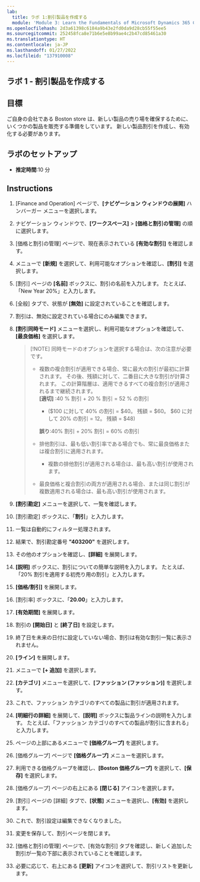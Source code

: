 ```yaml
---
lab:
  title: ラボ 1:割引製品を作成する
  module: 'Module 3: Learn the Fundamentals of Microsoft Dynamics 365 Commerce'
ms.openlocfilehash: 2d3a61398c6184a9b43e2fd0da9d28cb55f55ee5
ms.sourcegitcommit: 252458fca8e71b6e5e8b99ae4c2b47cd85461a30
ms.translationtype: HT
ms.contentlocale: ja-JP
ms.lasthandoff: 01/27/2022
ms.locfileid: "137910008"
---
```

## <a name="lab-1---create-a-discount-product"></a>ラボ 1 - 割引製品を作成する

## <a name="objectives"></a>目標

ご自身の会社である Boston store は、新しい製品の売り場を確保するために、いくつかの製品を販売する準備をしています。 新しい製品割引を作成し、有効化する必要があります。

## <a name="lab-setup"></a>ラボのセットアップ

   - **推定時間**:10 分

## <a name="instructions"></a>Instructions

1. [Finance and Operation] ページで、**[ナビゲーション ウィンドウの展開]** ハンバーガー メニューを選択します。

1. ナビゲーション ウィンドウで、**[ワークスペース]**  >  **[価格と割引の管理]** の順に選択します。

1. [価格と割引の管理] ページで、現在表示されている **[有効な割引]** を確認します。

1. メニューで **[新規]** を選択して、利用可能なオプションを確認し、**[割引]** を選択します。

1. [割引] ページの **[名前]** ボックスに、割引の名前を入力します。 たとえば、「New Year 20%」と入力します。

1. [全般] タブで、状態が **[無効]** に設定されていることを確認します。

1. 割引は、無効に設定されている場合にのみ編集できます。

1. **[割引同時モード]** メニューを選択し、利用可能なオプションを確認して、**[最良価格]** を選択します。

    >[!NOTE] 同時モードのオプションを選択する場合は、次の注意が必要です。
    >
    >  - 複数の複合割引が適用できる場合、常に最大の割引が最初に計算されます。  その後、残額に対して、二番目に大きな割引が計算されます。  この計算階層は、適用できるすべての複合割引が適用されるまで継続されます。  
    >    **[適切]** :40 % 割引 + 20 % 割引 = 52 % の割引  
    >      - ($100 に対して 40% の割引 = $40。 残額 = $60。  $60 に対して 20% の割引 = 12。 残額 = $48)  
    >
    >    **誤り**:40% 割引 + 20% 割引 = 60% の割引
    >
    >  - 排他割引は、最も低い割引率である場合でも、常に最良価格または複合割引に適用されます。
    >    - 複数の排他割引が適用される場合は、最も高い割引が使用されます。
    >  - 最良価格と複合割引の両方が適用される場合、または同じ割引が複数適用される場合は、最も高い割引が使用されます。

1. **[割引勘定]** メニューを選択して、一覧を確認します。

1. [割引勘定] ボックスに、「**割引**」と入力します。

1. 一覧は自動的にフィルター処理されます。

1. 結果で、割引勘定番号 **"403200"** を選択します。

1. その他のオプションを確認し、**[詳細]** を展開します。

1. **[説明]** ボックスに、割引についての簡単な説明を入力します。 たとえば、「20% 割引を適用する初売り用の割引」と入力します。

1. **[価格/割引]** を展開します。

1. [割引率] ボックスに、「**20.00**」と入力します。

1. **[有効期間]** を展開します。

1. 割引の **[開始日]** と **[終了日]** を設定します。

1. 終了日を未来の日付に設定していない場合、割引は有効な割引一覧に表示されません。

1. **[ライン]** を展開します。

1. メニューで **[+ 追加]** を選択します。

1. **[カテゴリ]** メニューを選択して、**[ファッション (ファッション)]** を選択します。

1. これで、ファッション カテゴリのすべての製品に割引が適用されます。

1. **[明細行の詳細]** を展開して、**[説明]** ボックスに製品ラインの説明を入力します。 たとえば、「ファッション カテゴリのすべての製品が割引に含まれる」と入力します。

1. ページの上部にあるメニューで **[価格グループ]** を選択します。

1. [価格グループ] ページで **[価格グループ]** メニューを選択します。

1. 利用できる価格グループを確認し、**[Boston 価格グループ]** を選択して、**[保存]** を選択します。

1. [価格グループ] ページの右上にある **[閉じる]** アイコンを選択します。

1. [割引] ページの [詳細] タブで、**[状態]** メニューを選択し、**[有効]** を選択します。

1. これで、割引設定は編集できなくなりました。

1. 変更を保存して、割引ページを閉じます。

1. [価格と割引の管理] ページで、[有効な割引] タブを確認し、新しく追加した割引が一覧の下部に表示されていることを確認します。

1. 必要に応じて、右上にある **[更新]** アイコンを選択して、割引リストを更新します。
